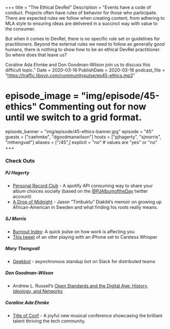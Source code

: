+++
title = "The Ethical DevRel"
Description = "Events have a code of conduct. Projects often have rules of behavior for those who participate. There are expected rules we follow when creating content, from adhering to MLA style to ensuring ideas are delivered in a succinct way with value to the consumer.

But when it comes to DevRel, there is no specific rule set or guidelines for practitioners. Beyond the external rules we need to follow as generally good humans, there is nothing to show how to be an ethical DevRel practitioner. So where does that leave us? 

Coraline Ada Ehmke and Don Goodman-Wilson join us to discuss this difficult topic."
Date = 2020-03-16
PublishDate = 2020-03-16
podcast_file = "https://traffic.libsyn.com/communitypulse/ep45-ethics.mp3"
# episode_image = "img/episode/45-ethics" Commenting out for now until we switch to a grid format.
episode_banner = "img/episode/45-ethics-banner.jpg"
episode = "45"
guests = ["caehmke", "dgoodmanwilson"]
hosts = ["pjhagerty", "sjmorris", "mthengvall"]
aliases = ["/45",]
explicit = "no" # values are "yes" or "no"
+++

### Check Outs

##### PJ Hagerty
* [Personal Record Club](https://personalrecord.club/) - A spotify API consuming way to share your album choices socially (based on the [@PJAlbumoftheDay](https://twitter.com/PJAlbumoftheDay) twitter account)
* [A Drop of Midnight](https://amzn.to/2wXp84F) - Jason “Timbuktu” Diakité’s memoir on growing up African-American in Sweden and what finding his roots really means.

##### SJ Morris
* [Burnout Index](https://burnoutindex.org/): A quick pulse on how work is affecting you
* [This tweet](https://twitter.com/PhilNobileJr/status/1231241745314308097) of an otter playing with an iPhone set to Careless Whisper

##### Mary Thengvall
* [Geekbot](https://geekbot.com/) - asynchronous standup bot on Slack for distributed teams

##### Don Goodman-Wilson
* Andrew L. Russell’s [Open Standards and the Digital Age: History, Ideology, and Networks](https://www.cambridge.org/core/books/open-standards-and-the-digital-age/3605A03EC74D80F2D30FE233C7BCBF35)

##### Coraline Ada Ehmke
* [Title of Conf](https://www.titleofconf.org/) - A joyful new musical conference showcasing the brilliant talent thriving the tech community.
